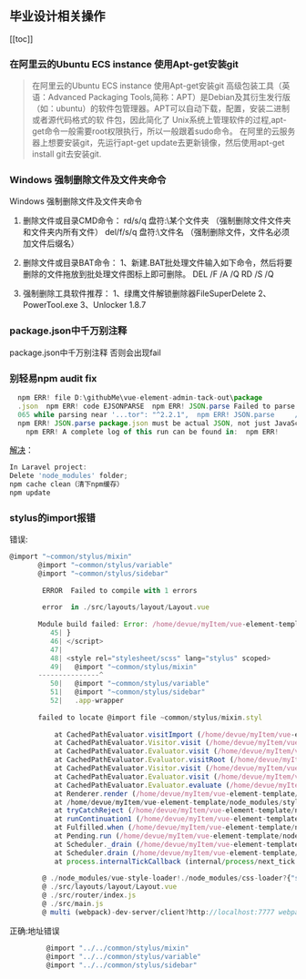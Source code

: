 ## 毕业设计相关操作
[[toc]]

### 在阿里云的Ubuntu ECS instance 使用Apt-get安装git
>在阿里云的Ubuntu ECS instance 使用Apt-get安装git
 高级包装工具（英语：Advanced Packaging Tools,简称：APT）是Debian及其衍生发行版（如：ubuntu）的软件包管理器。APT可以自动下载，配置，安装二进制或者源代码格式的软 件包，因此简化了 Unix系统上管理软件的过程,apt-get命令一般需要root权限执行，所以一般跟着sudo命令。
 在阿里的云服务器上想要安装git，先运行apt-get update去更新镜像，然后使用apt-get install git去安装git.
 
 ### Windows 强制删除文件及文件夹命令
 Windows 强制删除文件及文件夹命令
  1. 删除文件或目录CMD命令：
  rd/s/q 盘符:\某个文件夹  （强制删除文件文件夹和文件夹内所有文件）
  del/f/s/q 盘符:\文件名  （强制删除文件，文件名必须加文件后缀名）
  
  2. 删除文件或目录BAT命令：
  1、新建.BAT批处理文件输入如下命令，然后将要删除的文件拖放到批处理文件图标上即可删除。
  DEL /F /A /Q 
  RD /S /Q 
  
  3. 强制删除工具软件推荐：
  1、绿鹰文件解锁删除器FileSuperDelete
  2、PowerTool.exe
  3、Unlocker 1.8.7
  
  
### package.json中千万别注释
  package.json中千万别注释
  否则会出现fail
  
  
### 别轻易npm audit fix
```js
  npm ERR! file D:\githubMe\vue-element-admin-tack-out\package
  .json  npm ERR! code EJSONPARSE  npm ERR! JSON.parse Failed to parse json  npm ERR! JSON.parse Unexpected token / in JSON at position 1
  065 while parsing near '...tor": "^2.2.1",  npm ERR! JSON.parse     //    编辑器  npm ERR! JSON.parse     "vue-s...'  npm ERR! JSON.parse Failed to parse package.json data.
  npm ERR! JSON.parse package.json must be actual JSON, not just JavaScript.
    npm ERR! A complete log of this run can be found in:  npm ERR!     D:\node\node_cache\_logs\2019-01-24T15_28_31_317Z-debug.log
```
 
  [解决](https://stackoverflow.com/questions/31454607/npm-failed-to-parse-json)：
  ```js
In Laravel project:
  Delete 'node_modules' folder;
  npm cache clean（清下npm缓存）
  npm update
```
  
### stylus的import报错
  错误:
  ```js 
  @import "~common/stylus/mixin"
         @import "~common/stylus/variable"
         @import "~common/stylus/sidebar"
         
          ERROR  Failed to compile with 1 errors                                    11:41:03 AM
         
          error  in ./src/layouts/layout/Layout.vue
         
         Module build failed: Error: /home/devue/myItem/vue-element-template/src/layouts/layout/Layout.vue:49:9
            45| }
            46| </script>
            47| 
            48| <style rel="stylesheet/scss" lang="stylus" scoped>
            49|   @import "~common/stylus/mixin"
         ---------------^
            50|   @import "~common/stylus/variable"
            51|   @import "~common/stylus/sidebar"
            52|   .app-wrapper
         
         failed to locate @import file ~common/stylus/mixin.styl
         
             at CachedPathEvaluator.visitImport (/home/devue/myItem/vue-element-template/node_modules/stylus-loader/lib/evaluator.js:157:21)
             at CachedPathEvaluator.Visitor.visit (/home/devue/myItem/vue-element-template/node_modules/stylus/lib/visitor/index.js:28:40)
             at CachedPathEvaluator.Evaluator.visit (/home/devue/myItem/vue-element-template/node_modules/stylus/lib/visitor/evaluator.js:160:18)
             at CachedPathEvaluator.Evaluator.visitRoot (/home/devue/myItem/vue-element-template/node_modules/stylus/lib/visitor/evaluator.js:707:27)
             at CachedPathEvaluator.Visitor.visit (/home/devue/myItem/vue-element-template/node_modules/stylus/lib/visitor/index.js:28:40)
             at CachedPathEvaluator.Evaluator.visit (/home/devue/myItem/vue-element-template/node_modules/stylus/lib/visitor/evaluator.js:160:18)
             at CachedPathEvaluator.Evaluator.evaluate (/home/devue/myItem/vue-element-template/node_modules/stylus/lib/visitor/evaluator.js:247:15)
             at Renderer.render (/home/devue/myItem/vue-element-template/node_modules/stylus/lib/renderer.js:86:26)
             at /home/devue/myItem/vue-element-template/node_modules/stylus-loader/index.js:167:12
             at tryCatchReject (/home/devue/myItem/vue-element-template/node_modules/when/lib/makePromise.js:840:30)
             at runContinuation1 (/home/devue/myItem/vue-element-template/node_modules/when/lib/makePromise.js:799:4)
             at Fulfilled.when (/home/devue/myItem/vue-element-template/node_modules/when/lib/makePromise.js:590:4)
             at Pending.run (/home/devue/myItem/vue-element-template/node_modules/when/lib/makePromise.js:481:13)
             at Scheduler._drain (/home/devue/myItem/vue-element-template/node_modules/when/lib/Scheduler.js:62:19)
             at Scheduler.drain (/home/devue/myItem/vue-element-template/node_modules/when/lib/Scheduler.js:27:9)
             at process.internalTickCallback (internal/process/next_tick.js:70:11)
         
          @ ./node_modules/vue-style-loader!./node_modules/css-loader?{"sourceMap":true}!./node_modules/vue-loader/lib/style-compiler?{"vue":true,"id":"data-v-41ada640","scoped":true,"hasInlineConfig":false}!./node_modules/stylus-loader?{"sourceMap":true}!./node_modules/vue-loader/lib/selector.js?type=styles&index=0!./src/layouts/layout/Layout.vue 4:14-382 13:3-17:5 14:22-390
          @ ./src/layouts/layout/Layout.vue
          @ ./src/router/index.js
          @ ./src/main.js
          @ multi (webpack)-dev-server/client?http://localhost:7777 webpack/hot/dev-server ./src/main.js
```
 正确:地址错误
 ```js
          @import "../../common/stylus/mixin"
          @import "../../common/stylus/variable"
          @import "../../common/stylus/sidebar"
 ```   
